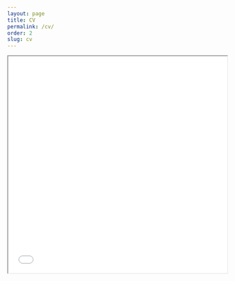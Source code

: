 ```yaml
---
layout: page
title: CV
permalink: /cv/
order: 2
slug: cv
---
```


<iframe src="/images/Jimmie Gmaz - CV.pdf" width="100%" height="500px"></iframe>
